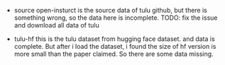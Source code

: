 - source
open-insturct is the source data of tulu github, but there is something wrong, so the data here is incomplete.
TODO: fix the issue and download all data of tulu

- tulu-hf 
this is the tulu dataset from hugging face dataset.
and data is complete.
But after i load the dataset, i found the size of hf version is more small than the paper claimed. 
So there are some data missing. 